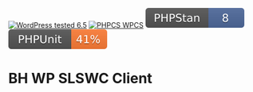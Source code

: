 [![WordPress tested 6.5](https://img.shields.io/badge/WordPress-v6.5%20tested-0073aa.svg)](https://wordpress.org/) [![PHPCS WPCS](https://img.shields.io/badge/PHPCS-WordPress%20Coding%20Standards-8892BF.svg)](https://github.com/WordPress-Coding-Standards/WordPress-Coding-Standards)  [![PHPStan ](.github/phpstan.svg)](https://github.com/szepeviktor/phpstan-wordpress) [![PHPUnit ](.github/coverage.svg)](https://brianhenryie.github.io/bh-wp-slswc-client/)

# BH WP SLSWC Client

